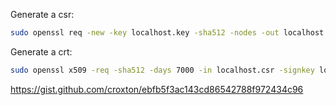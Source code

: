 Generate a csr:
```bash
sudo openssl req -new -key localhost.key -sha512 -nodes -out localhost.csr -config localhost.conf
```

Generate a crt:
```bash
sudo openssl x509 -req -sha512 -days 7000 -in localhost.csr -signkey localhost.key -out localhost.crt -extensions req_ext -extfile localhost.conf
```
https://gist.github.com/croxton/ebfb5f3ac143cd86542788f972434c96